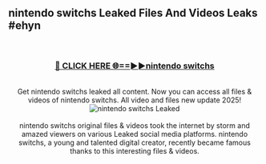 ## nintendo switchs Leaked Files And Videos Leaks #ehyn
<br>
<div align="center">
<h3><a href="https://watchclip.my.id/nintendo switchs" rel="nofollow">🔴 CLICK HERE 🌐==►►nintendo switchs</a></h3>
<br>
Get nintendo switchs leaked all content. Now you can access all files & videos of nintendo switchs. All video and files new update 2025!
<br>
<a href="https://watchclip.my.id/nintendo switchs" rel="nofollow" data-target="animated-image.originalLink"><img src="https://i.ibb.co.com/WyWwxjT/player-gif2.gif" alt="nintendo switchs Leaked" style="max-width: 100%; display: inline-block;" data-target="animated-image.originalImage"></a>
<br><br>
nintendo switchs original files & videos took the internet by storm and amazed viewers on various Leaked social media platforms. nintendo switchs, a young and talented digital creator, recently became famous thanks to this interesting files & videos.
</div>
<br>